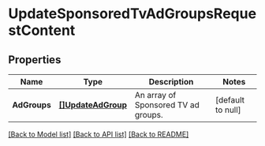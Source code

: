 # UpdateSponsoredTvAdGroupsRequestContent

## Properties
Name | Type | Description | Notes
------------ | ------------- | ------------- | -------------
**AdGroups** | [**[]UpdateAdGroup**](UpdateAdGroup.md) | An array of Sponsored TV ad groups. | [default to null]

[[Back to Model list]](../README.md#documentation-for-models) [[Back to API list]](../README.md#documentation-for-api-endpoints) [[Back to README]](../README.md)


